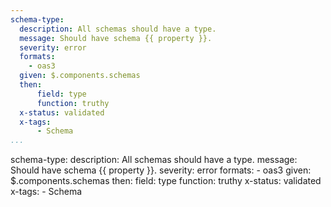 ```yaml
---
schema-type:
  description: All schemas should have a type.
  message: Should have schema {{ property }}.
  severity: error
  formats:
    - oas3
  given: $.components.schemas
  then:
      field: type
      function: truthy
  x-status: validated
  x-tags:
      - Schema         
...
```

schema-type:
  description: All schemas should have a type.
  message: Should have schema {{ property }}.
  severity: error
  formats:
    - oas3
  given: $.components.schemas
  then:
      field: type
      function: truthy
  x-status: validated
  x-tags:
      - Schema  